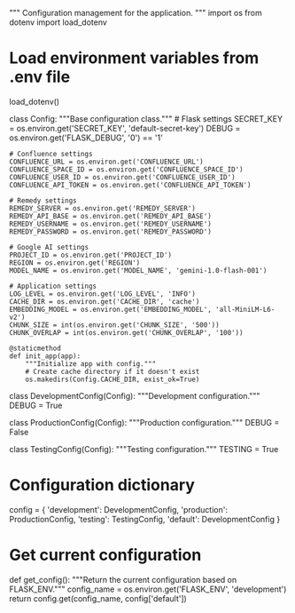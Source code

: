 """
Configuration management for the application.
"""
import os
from dotenv import load_dotenv

# Load environment variables from .env file
load_dotenv()

class Config:
    """Base configuration class."""
    # Flask settings
    SECRET_KEY = os.environ.get('SECRET_KEY', 'default-secret-key')
    DEBUG = os.environ.get('FLASK_DEBUG', '0') == '1'
    
    # Confluence settings
    CONFLUENCE_URL = os.environ.get('CONFLUENCE_URL')
    CONFLUENCE_SPACE_ID = os.environ.get('CONFLUENCE_SPACE_ID')
    CONFLUENCE_USER_ID = os.environ.get('CONFLUENCE_USER_ID')
    CONFLUENCE_API_TOKEN = os.environ.get('CONFLUENCE_API_TOKEN')
    
    # Remedy settings
    REMEDY_SERVER = os.environ.get('REMEDY_SERVER')
    REMEDY_API_BASE = os.environ.get('REMEDY_API_BASE')
    REMEDY_USERNAME = os.environ.get('REMEDY_USERNAME')
    REMEDY_PASSWORD = os.environ.get('REMEDY_PASSWORD')
    
    # Google AI settings
    PROJECT_ID = os.environ.get('PROJECT_ID')
    REGION = os.environ.get('REGION')
    MODEL_NAME = os.environ.get('MODEL_NAME', 'gemini-1.0-flash-001')
    
    # Application settings
    LOG_LEVEL = os.environ.get('LOG_LEVEL', 'INFO')
    CACHE_DIR = os.environ.get('CACHE_DIR', 'cache')
    EMBEDDING_MODEL = os.environ.get('EMBEDDING_MODEL', 'all-MiniLM-L6-v2')
    CHUNK_SIZE = int(os.environ.get('CHUNK_SIZE', '500'))
    CHUNK_OVERLAP = int(os.environ.get('CHUNK_OVERLAP', '100'))
    
    @staticmethod
    def init_app(app):
        """Initialize app with config."""
        # Create cache directory if it doesn't exist
        os.makedirs(Config.CACHE_DIR, exist_ok=True)


class DevelopmentConfig(Config):
    """Development configuration."""
    DEBUG = True


class ProductionConfig(Config):
    """Production configuration."""
    DEBUG = False


class TestingConfig(Config):
    """Testing configuration."""
    TESTING = True


# Configuration dictionary
config = {
    'development': DevelopmentConfig,
    'production': ProductionConfig,
    'testing': TestingConfig,
    'default': DevelopmentConfig
}

# Get current configuration
def get_config():
    """Return the current configuration based on FLASK_ENV."""
    config_name = os.environ.get('FLASK_ENV', 'development')
    return config.get(config_name, config['default'])